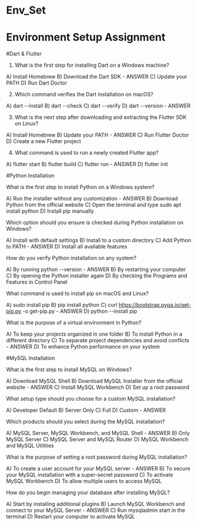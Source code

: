 # Env_Set

# Environment Setup Assignment

#Dart & Flutter

1. What is the first step for installing Dart on a Windows machine?

A) Install Homebrew
B) Download the Dart SDK - ANSWER
C) Update your PATH
D) Run Dart Doctor


2. Which command verifies the Dart installation on macOS?

A) dart --install
B) dart --check
C) dart --verify
D) dart --version - ANSWER


3. What is the next step after downloading and extracting the Flutter SDK on Linux?

A) Install Homebrew
B) Update your PATH - ANSWER
C) Run Flutter Doctor
D) Create a new Flutter project


4. What command is used to run a newly created Flutter app?

A) flutter start
B) flutter build
C) flutter run - ANSWER
D) flutter init


#Python Installation

What is the first step to install Python on a Windows system?

A) Run the installer without any customization - ANSWER
B) Download Python from the official website
C) Open the terminal and type sudo apt install python
D) Install pip manually

Which option should you ensure is checked during Python installation on Windows?

A) Install with default settings
B) Install to a custom directory
C) Add Python to PATH - ANSWER
D) Install all available features

How do you verify Python installation on any system?

A) By running python --version - ANSWER
B) By restarting your computer
C) By opening the Python installer again
D) By checking the Programs and Features in Control Panel

What command is used to install pip on macOS and Linux?

A) sudo install pip
B) pip install python
C) curl https://bootstrap.pypa.io/get-pip.py -o get-pip.py - ANSWER
D) python --install pip 

What is the purpose of a virtual environment in Python?

A) To keep your projects organized in one folder
B) To install Python in a different directory
C) To separate project dependencies and avoid conflicts - ANSWER
D) To enhance Python performance on your system

#MySQL Installation

What is the first step to install MySQL on Windows?

A) Download MySQL Shell
B) Download MySQL Installer from the official website - ANSWER
C) Install MySQL Workbench
D) Set up a root password

What setup type should you choose for a custom MySQL installation?

A) Developer Default
B) Server Only
C) Full
D) Custom - ANSWER

Which products should you select during the MySQL installation?

A) MySQL Server, MySQL Workbench, and MySQL Shell - ANSWER
B) Only MySQL Server
C) MySQL Server and MySQL Router
D) MySQL Workbench and MySQL Utilities

What is the purpose of setting a root password during MySQL installation?

A) To create a user account for your MySQL server - ANSWER
B) To secure your MySQL installation with a super-secret password
C) To activate MySQL Workbench
D) To allow multiple users to access MySQL

How do you begin managing your database after installing MySQL?

A) Start by installing additional plugins
B) Launch MySQL Workbench and connect to your MySQL Server - ANSWER
C) Run mysqladmin start in the terminal
D) Restart your computer to activate MySQL
